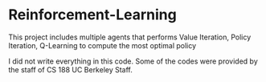 # Reinforcement-Learning
This project includes multiple agents that performs Value Iteration, Policy Iteration, Q-Learning to compute the most optimal policy

I did not write everything in this code. Some of the codes were provided by the staff of CS 188 UC Berkeley Staff.
